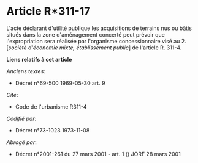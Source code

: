 # Article R*311-17

L'acte déclarant d'utilité publique les acquisitions de terrains nus ou bâtis situés dans la zone d'aménagement concerté peut
prévoir que l'expropriation sera réalisée par l'organisme concessionnaire visé au 2.[*société d'économie mixte, établissement
public*] de l'article R. 311-4.

**Liens relatifs à cet article**

_Anciens textes_:

  - Décret n°69-500 1969-05-30 art. 9

_Cite_:

  - Code de l'urbanisme R311-4

_Codifié par_:

  - Décret n°73-1023 1973-11-08

_Abrogé par_:

  - Décret n°2001-261 du 27 mars 2001 - art. 1 () JORF 28 mars 2001
